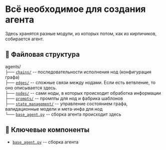# Всё необходимое для создания агента
Здесь хранятся разные модули, из которых потом, как из кирпичиков, собирается агент.

## 📁 Файловая структура
agents/\
├── [`chains/`](chains/) -- последовательности исполнения нод (конфигурация графа)\
├── [`edges/`](edges/) -- сложные связи между нодами. Если есть ветвление, то оно описывается здесь.\
├── [`nodes/`](nodes/) -- сами ноды, в которых происходит обработка информации\
├── [`prompts/`](prompts/) -- промпты для нод и фабрика шаблонов\
├── [`state_management/`](state_management/) -- управление состоянием графа, валидационные модели и мета-инфа для нод\
└── [`base_agent.py`](base_agent.py) -- сборка агента происходит здесь

## 🧩 Ключевые компоненты
- [`base_agent.py`](base_agent.py) -- сборка агента
